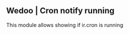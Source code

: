Wedoo | Cron notify running
-------------------------------
This module allows showing if ir.cron is running
